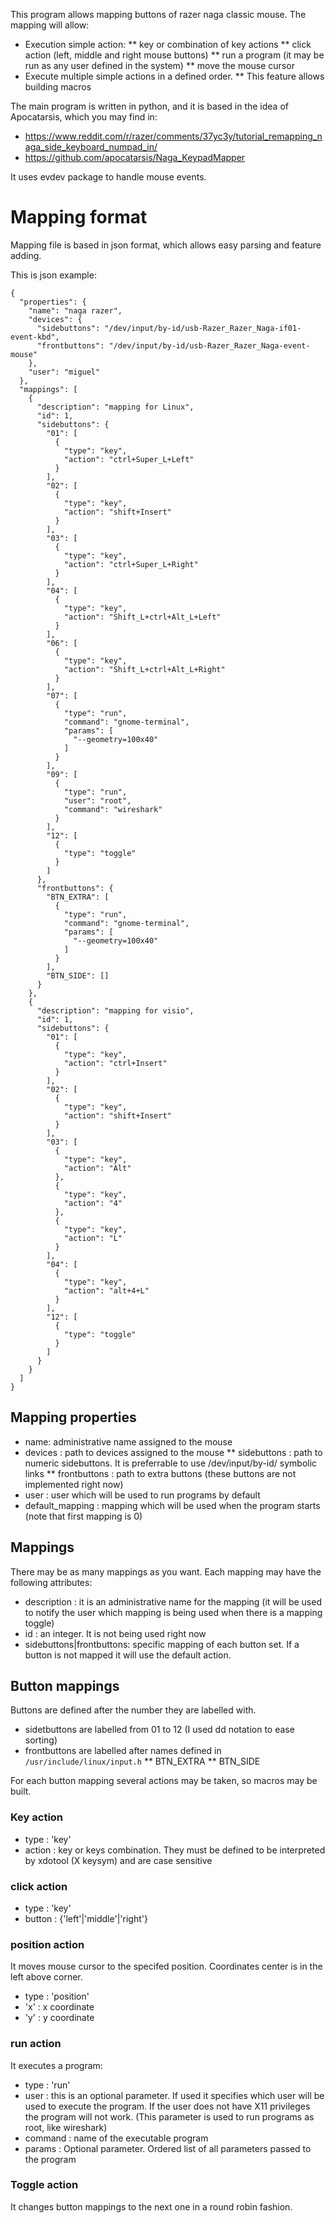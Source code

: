 This program allows mapping buttons of razer naga classic mouse. The mapping will allow:
* Execution simple action:
** key or combination of key actions
** click action (left, middle and right mouse buttons)
** run a program (it may be run as any user defined in the system)
** move the mouse cursor
* Execute multiple simple actions in a defined order.
** This feature allows building macros

The main program is written in python, and it is based in the idea of Apocatarsis, which you may find in:
* https://www.reddit.com/r/razer/comments/37yc3y/tutorial_remapping_naga_side_keyboard_numpad_in/
* https://github.com/apocatarsis/Naga_KeypadMapper

It uses evdev package to handle mouse events.

# Mapping format

Mapping file is based in json format, which allows easy parsing and feature adding.

This is json example:
```
{
  "properties": {
    "name": "naga razer",
    "devices": {
      "sidebuttons": "/dev/input/by-id/usb-Razer_Razer_Naga-if01-event-kbd",
      "frontbuttons": "/dev/input/by-id/usb-Razer_Razer_Naga-event-mouse"
    },
    "user": "miguel"
  },
  "mappings": [
    {
      "description": "mapping for Linux",
      "id": 1,
      "sidebuttons": {
        "01": [
          {
            "type": "key",
            "action": "ctrl+Super_L+Left"
          }
        ],
        "02": [
          {
            "type": "key",
            "action": "shift+Insert"
          }
        ],
        "03": [
          {
            "type": "key",
            "action": "ctrl+Super_L+Right"
          }
        ],
        "04": [
          {
            "type": "key",
            "action": "Shift_L+ctrl+Alt_L+Left"
          }
        ],
        "06": [
          {
            "type": "key",
            "action": "Shift_L+ctrl+Alt_L+Right"
          }
        ],
        "07": [
          {
            "type": "run",
            "command": "gnome-terminal",
            "params": [
              "--geometry=100x40"
            ]
          }
        ],
        "09": [
          {
            "type": "run",
            "user": "root",
            "command": "wireshark"
          }
        ],
        "12": [
          {
            "type": "toggle"
          }
        ]
      },
      "frontbuttons": {
        "BTN_EXTRA": [
          {
            "type": "run",
            "command": "gnome-terminal",
            "params": [
              "--geometry=100x40"
            ]
          }
        ],
        "BTN_SIDE": []
      }
    },
    {
      "description": "mapping for visio",
      "id": 1,
      "sidebuttons": {
        "01": [
          {
            "type": "key",
            "action": "ctrl+Insert"
          }
        ],
        "02": [
          {
            "type": "key",
            "action": "shift+Insert"
          }
        ],
        "03": [
          {
            "type": "key",
            "action": "Alt"
          },
          {
            "type": "key",
            "action": "4"
          },
          {
            "type": "key",
            "action": "L"
          }
        ],
        "04": [
          {
            "type": "key",
            "action": "alt+4+L"
          }
        ],
        "12": [
          {
            "type": "toggle"
          }
        ]
      }
    }
  ]
}
```


## Mapping properties

* name: administrative name assigned to the mouse
* devices : path to devices assigned to the mouse
** sidebuttons : path to numeric sidebuttons. It is preferrable to use /dev/input/by-id/ symbolic links
** frontbuttons : path to extra buttons (these buttons are not implemented right now)
* user : user which will be used to run programs by default
* default_mapping : mapping which will be used when the program starts (note that first mapping is 0)


## Mappings

There may be as many mappings as you want. Each mapping may have the following attributes:

* description : it is an administrative name for the mapping (it will be used to notify the user which mapping is being used when there is a mapping toggle)
* id : an integer. It is not being used right now
* sidebuttons|frontbuttons: specific mapping of each button set. If a button is not mapped it will use the default action.

## Button mappings

Buttons are defined after the number they are labelled with.
* sidetbuttons are labelled from 01 to 12 (I used dd notation to ease sorting)
* frontbuttons are labelled after names defined in <code>/usr/include/linux/input.h</code>
** BTN_EXTRA
** BTN_SIDE

For each button mapping several actions may be taken, so macros may be built.

### Key action

* type : 'key'
* action : key or keys combination. They must be defined to be interpreted by xdotool (X keysym) and are case sensitive

### click action

* type : 'key'
* button : {'left'|'middle'|'right'}

### position action

It moves mouse cursor to the specifed position. Coordinates center is in the left above corner.

* type : 'position'
* 'x' : x coordinate
* 'y' : y coordinate

### run action

It executes a program:

* type : 'run'
* user : this is an optional parameter. If used it specifies which user will be used to execute the program. If the user does not have X11 privileges the program will not work. (This parameter is used to run programs as root, like wireshark)
* command : name of the executable program
* params : Optional parameter. Ordered list of all parameters passed to the program

### Toggle action

It changes button mappings to the next one in a round robin fashion.
